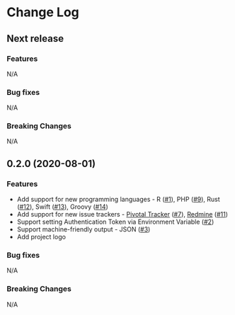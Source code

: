 # Change Log

## Next release

### Features
N/A

### Bug fixes
N/A

### Breaking Changes
N/A

## 0.2.0 (2020-08-01)

### Features
 * Add support for new programming languages - R ([#1](https://github.com/preslavmihaylov/todocheck/issues/1)), PHP ([#9](https://github.com/preslavmihaylov/todocheck/issues/9)), Rust ([#12](https://github.com/preslavmihaylov/todocheck/issues/12)), Swift ([#13](https://github.com/preslavmihaylov/todocheck/issues/13)), Groovy ([#14](https://github.com/preslavmihaylov/todocheck/issues/14))
 * Add support for new issue trackers - [Pivotal Tracker](https://www.pivotaltracker.com) ([#7](https://github.com/preslavmihaylov/todocheck/issues/7)), [Redmine](https://redmine.org/) ([#11](https://github.com/preslavmihaylov/todocheck/issues/11))
 * Support setting Authentication Token via Environment Variable ([#2](https://github.com/preslavmihaylov/todocheck/issues/2))
 * Support machine-friendly output - JSON ([#3](https://github.com/preslavmihaylov/todocheck/issues/3))
 * Add project logo

### Bug fixes
N/A

### Breaking Changes
N/A
